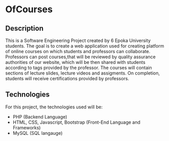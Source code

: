 # OfCourses


## Description


This is a Software Engineering Project created by 6 Epoka University students. The goal is to create a web application used for creating platform of online courses on which students and professors can collaborate. Professors can post courses,that will be reviewed by quality assurance authorities of our website, which will be then shared with students according to tags provided by the professor. The courses will contain sections of lecture slides, lecture videos and assigments. On completion, students will receive certifications provided by professors. 

## Technologies

For this project, the technologies used will be:

- PHP (Backend Language)
- HTML, CSS, Javascript, Bootstrap (Front-End Language and Frameworks)
- MySQL (SQL langauge)
